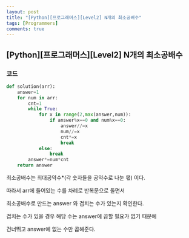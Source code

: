 ```yaml
---
layout: post
title: "[Python][프로그래머스][Level2] N개의 최소공배수"
tags: [Programmers]
comments: true
---
```


## [Python][프로그래머스][Level2] N개의 최소공배수

### 코드

```python
def solution(arr):
    answer=1
    for num in arr:
        cnt=1
        while True:
            for x in range(2,max(answer,num)):
                if answer%x==0 and num%x==0:
                    answer//=x
                    num//=x
                    cnt*=x
                    break
            else:
                break
        answer*=num*cnt
    return answer
```

최소공배수는 최대공약수*(각 숫자들을 공약수로 나눈 몫) 이다.

따라서 arr에 들어있는 수를 차례로 반복문으로 돌면서

최소공배수로 만드는 answer 와 겹치는 수가 있는지 확인한다.

겹치는 수가 있을 경우 해당 수는 answer에 곱할 필요가 없기 때문에

건너뛰고 answer에 없는 수만 곱해준다.